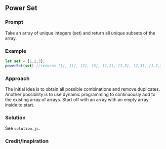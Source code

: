 ## Power Set

### Prompt
Take an array of unique integers (set) and return all unique subsets of the array.

### Example
```js
let set = [1,2,3];
powerSet(set) //returns [[], [1], [2], [3], [1,2], [1,3], [2,3], [1,2,3]]
```
### Approach
The initial idea is to obtain all possible combinations and remove duplicates. Another possibility is to use dynamic programming to continuously add to the existing array of arrays. Start off with an array with an empty array inside to start.

### Solution
See `solution.js`.

### Credit/Inspiration

